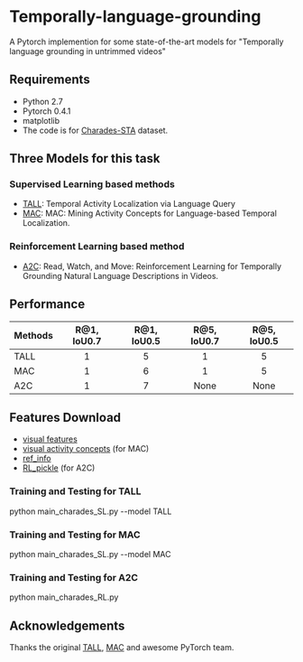 # Temporally-language-grounding
A Pytorch implemention for some state-of-the-art models for "Temporally language grounding in untrimmed videos"

## Requirements
- Python 2.7
- Pytorch 0.4.1
- matplotlib
- The code is for [Charades-STA](https://arxiv.org/pdf/1705.02101.pdf) dataset.

## Three Models for this task
### Supervised Learning based methods
- [TALL](http://openaccess.thecvf.com/content_ICCV_2017/papers/Gao_TALL_Temporal_Activity_ICCV_2017_paper.pdf): Temporal Activity Localization via Language Query
- [MAC](https://arxiv.org/pdf/1811.08925.pdf): MAC: Mining Activity Concepts for Language-based Temporal Localization.
### Reinforcement Learning based method
- [A2C]((https://arxiv.org/abs/1901.06829v1)): Read, Watch, and Move: Reinforcement Learning for Temporally Grounding Natural Language Descriptions in Videos.

## Performance
| Methods        | R@1, IoU0.7   |  R@1, IoU0.5  | R@5, IoU0.7   |  R@5, IoU0.5  |
| --------   | :-----:   | :----: | :----: | :----: |
| TALL        | 1      |   5    |1      |   5    |
|  MAC        | 1      |   6    |1      |   5    |
|  A2C        | 1      |   7    |  None      |   None    |

## Features Download
- [visual features](https://drive.google.com/open?id=1vFxDw4AkGVgfILH-6xaHofLZ7PbWwFC2)
- [visual activity concepts](https://drive.google.com/open?id=1biKPDmb7hbzowKLMIRSTLE0w_tWbGPAe) (for MAC)
- [ref_info](https://drive.google.com/open?id=16rFGu9rnhnH-WQeUmN7VtMgljrhGspll)
- [RL_pickle]() (for A2C)

### Training and Testing for TALL
python main_charades_SL.py --model TALL

### Training and Testing for MAC
python main_charades_SL.py --model MAC

### Training and Testing for A2C
python main_charades_RL.py


## Acknowledgements
Thanks the original [TALL](https://github.com/jiyanggao/TALL), [MAC](https://github.com/runzhouge/MAC) and awesome PyTorch team.

